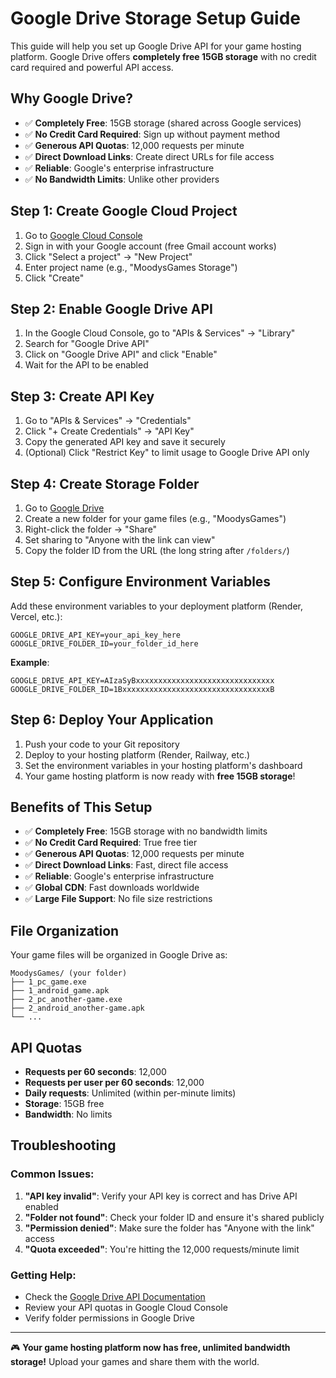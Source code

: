 # Google Drive Storage Setup Guide

This guide will help you set up Google Drive API for your game hosting platform. Google Drive offers **completely free 15GB storage** with no credit card required and powerful API access.

## Why Google Drive?

- ✅ **Completely Free**: 15GB storage (shared across Google services)
- ✅ **No Credit Card Required**: Sign up without payment method
- ✅ **Generous API Quotas**: 12,000 requests per minute
- ✅ **Direct Download Links**: Create direct URLs for file access
- ✅ **Reliable**: Google's enterprise infrastructure
- ✅ **No Bandwidth Limits**: Unlike other providers

## Step 1: Create Google Cloud Project

1. Go to [Google Cloud Console](https://console.cloud.google.com/)
2. Sign in with your Google account (free Gmail account works)
3. Click "Select a project" → "New Project"
4. Enter project name (e.g., "MoodysGames Storage")
5. Click "Create"

## Step 2: Enable Google Drive API

1. In the Google Cloud Console, go to "APIs & Services" → "Library"
2. Search for "Google Drive API"
3. Click on "Google Drive API" and click "Enable"
4. Wait for the API to be enabled

## Step 3: Create API Key

1. Go to "APIs & Services" → "Credentials"
2. Click "+ Create Credentials" → "API Key"
3. Copy the generated API key and save it securely
4. (Optional) Click "Restrict Key" to limit usage to Google Drive API only

## Step 4: Create Storage Folder

1. Go to [Google Drive](https://drive.google.com/)
2. Create a new folder for your game files (e.g., "MoodysGames")
3. Right-click the folder → "Share"
4. Set sharing to "Anyone with the link can view"
5. Copy the folder ID from the URL (the long string after `/folders/`)

## Step 5: Configure Environment Variables

Add these environment variables to your deployment platform (Render, Vercel, etc.):

```env
GOOGLE_DRIVE_API_KEY=your_api_key_here
GOOGLE_DRIVE_FOLDER_ID=your_folder_id_here
```

**Example**:
```env
GOOGLE_DRIVE_API_KEY=AIzaSyBxxxxxxxxxxxxxxxxxxxxxxxxxxxxxxx
GOOGLE_DRIVE_FOLDER_ID=1BxxxxxxxxxxxxxxxxxxxxxxxxxxxxxxxxxB
```

## Step 6: Deploy Your Application

1. Push your code to your Git repository
2. Deploy to your hosting platform (Render, Railway, etc.)
3. Set the environment variables in your hosting platform's dashboard
4. Your game hosting platform is now ready with **free 15GB storage**!

## Benefits of This Setup

- ✅ **Completely Free**: 15GB storage with no bandwidth limits
- ✅ **No Credit Card Required**: True free tier
- ✅ **Generous API Quotas**: 12,000 requests per minute
- ✅ **Direct Download Links**: Fast, direct file access
- ✅ **Reliable**: Google's enterprise infrastructure
- ✅ **Global CDN**: Fast downloads worldwide
- ✅ **Large File Support**: No file size restrictions

## File Organization

Your game files will be organized in Google Drive as:
```
MoodysGames/ (your folder)
├── 1_pc_game.exe
├── 1_android_game.apk
├── 2_pc_another-game.exe
├── 2_android_another-game.apk
└── ...
```

## API Quotas

- **Requests per 60 seconds**: 12,000
- **Requests per user per 60 seconds**: 12,000
- **Daily requests**: Unlimited (within per-minute limits)
- **Storage**: 15GB free
- **Bandwidth**: No limits

## Troubleshooting

### Common Issues:

1. **"API key invalid"**: Verify your API key is correct and has Drive API enabled
2. **"Folder not found"**: Check your folder ID and ensure it's shared publicly
3. **"Permission denied"**: Make sure the folder has "Anyone with the link" access
4. **"Quota exceeded"**: You're hitting the 12,000 requests/minute limit

### Getting Help:

- Check the [Google Drive API Documentation](https://developers.google.com/drive/api)
- Review your API quotas in Google Cloud Console
- Verify folder permissions in Google Drive

---

🎮 **Your game hosting platform now has free, unlimited bandwidth storage!** Upload your games and share them with the world.